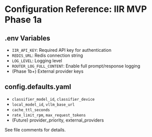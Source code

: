 # Configuration Reference: IIR MVP Phase 1a

## .env Variables
- `IIR_API_KEY`: Required API key for authentication
- `REDIS_URL`: Redis connection string
- `LOG_LEVEL`: Logging level
- `ROUTER_LOG_FULL_CONTENT`: Enable full prompt/response logging
- (Phase 1b+) External provider keys

## config.defaults.yaml
- `classifier_model_id`, `classifier_device`
- `local_model_id`, `vllm_base_url`
- `cache_ttl_seconds`
- `rate_limit_rpm`, `max_request_tokens`
- (Future) provider_priority, external_providers

See file comments for details.
